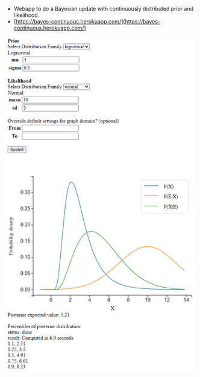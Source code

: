 * Webapp to do a Bayesian update with continuously distributed prior and likelihood.
* [https://bayes-continuous.herokuapp.com/](https://bayes-continuous.herokuapp.com/)

[![Alt text](/Capture.PNG "Optional title")](https://bayes-continuous.herokuapp.com/)


